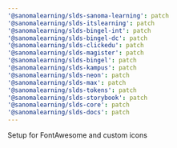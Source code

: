 ```yaml
---
'@sanomalearning/slds-sanoma-learning': patch
'@sanomalearning/slds-itslearning': patch
'@sanomalearning/slds-bingel-int': patch
'@sanomalearning/slds-bingel-dc': patch
'@sanomalearning/slds-clickedu': patch
'@sanomalearning/slds-magister': patch
'@sanomalearning/slds-bingel': patch
'@sanomalearning/slds-kampus': patch
'@sanomalearning/slds-neon': patch
'@sanomalearning/slds-max': patch
'@sanomalearning/slds-tokens': patch
'@sanomalearning/slds-storybook': patch
'@sanomalearning/slds-core': patch
'@sanomalearning/slds-docs': patch
---
```


Setup for FontAwesome and custom icons
